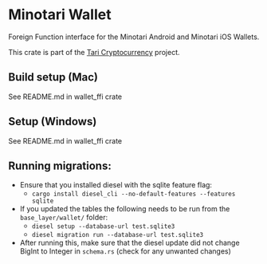 # Minotari Wallet

Foreign Function interface for the Minotari Android and Minotari iOS Wallets.

This crate is part of the [Tari Cryptocurrency](https://tari.com) project.

## Build setup (Mac)

See README.md in wallet_ffi crate

## Setup (Windows)

See README.md in wallet_ffi crate


## Running migrations:

- Ensure that you installed diesel with the sqlite feature flag:
  - `cargo install diesel_cli --no-default-features --features sqlite`
- If you updated the tables the following needs to be run from the `base_layer/wallet/` folder:
  - `diesel setup --database-url test.sqlite3`
  - `diesel migration run --database-url test.sqlite3`
 - After running this, make sure that the diesel update did not change BigInt to Integer in `schema.rs` (check for
   any unwanted changes)
